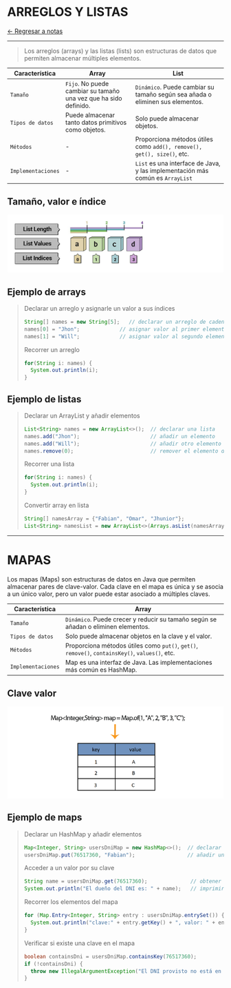 # ARREGLOS Y LISTAS

[← Regresar a notas](../../README.md) <br>

---

> Los arreglos (arrays) y las listas (lists) son estructuras de datos que permiten almacenar múltiples elementos.

| Característica     | Array                                                            | List                                                                           |   
|--------------------|------------------------------------------------------------------|--------------------------------------------------------------------------------|
| `Tamaño`           | `Fijo`. No puede cambiar su tamaño una vez que ha sido definido. | `Dinámico`. Puede cambiar su tamaño según sea añada o eliminen sus elementos.  |
| `Tipos de datos`   | Puede almacenar tanto datos primitivos como objetos.             | Solo puede almacenar objetos.                                                  |
| `Métodos`          | -                                                                | Proporciona métodos útiles como `add(), remove(), get(), size()`, etc.         |
| `Implementaciones` | -                                                                | `List` es una interface de Java, y las implementación más común es `ArrayList` |

## Tamaño, valor e índice
![Collections](../resources/images/collections/arrays.jpg)

## Ejemplo de arrays

> Declarar un arreglo y asignarle un valor a sus índices 
> ```java
> String[] names = new String[5];   // declarar un arreglo de cadenas con 5 elementos
> names[0] = "Jhon";             // asignar valor al primer elemento
> names[1] = "Will";             // asignar valor al segundo elemento
> ```
> 
> Recorrer un arreglo
> ```java
> for(String i: names) {
>   System.out.println(i);
> }
> ```

## Ejemplo de listas
> Declarar un ArrayList y añadir elementos
> ```java
> List<String> names = new ArrayList<>();  // declarar una lista
> names.add("Jhon");                       // añadir un elemento
> names.add("Will");                       // añadir otro elemento
> names.remove(0);                         // remover el elemento de la pisición 0
> ```
>
> Recorrer una lista
> ```java
> for(String i: names) {
>   System.out.println(i);
> }
> ```
> Convertir array en lista
> ```java
> String[] namesArray = {"Fabian", "Omar", "Jhunior"};
> List<String> namesList = new ArrayList<>(Arrays.asList(namesArray));
> ```

---

# MAPAS
Los mapas (Maps) son estructuras de datos en Java que permiten almacenar pares de clave-valor. 
Cada clave en el mapa es única y se asocia a un único valor, pero un valor puede estar asociado a múltiples claves.

| Característica     | Array                                                                                           |
|--------------------|-------------------------------------------------------------------------------------------------|
| `Tamaño`           | `Dinámico`. Puede crecer y reducir su tamaño según se añadan o eliminen elementos.              |
| `Tipos de datos`   | Solo puede almacenar objetos en la clave y el valor.                                            |
| `Métodos`          | Proporciona métodos útiles como `put()`, `get()`, `remove()`, `containsKey()`, `values()`, etc. |
| `Implementaciones` | Map es una interfaz de Java. Las implementaciones más común es HashMap.                         |

## Clave valor
![Collections](../resources/images/collections/maps.png)

## Ejemplo de maps
> Declarar un HashMap y añadir elementos
> ```java
> Map<Integer, String> usersDniMap = new HashMap<>();  // declarar un HashMap
> usersDniMap.put(76517360, "Fabian");                 // añadir un par clave-valor
> ```
> 
> Acceder a un valor por su clave
> ```java
> String name = usersDniMap.get(76517360);              // obtener el valor asociado con la clave 76517360
> System.out.println("El dueño del DNI es: " + name);   // imprimir el nombre asociado al DNI
> ```
>
> Recorrer los elementos del mapa
> ```java
> for (Map.Entry<Integer, String> entry : usersDniMap.entrySet()) {
>   System.out.println("clave:" + entry.getKey() + ", valor: " + entry.getValue());
> }
> ```
> 
> Verificar si existe una clave en el mapa
> ```java
> boolean containsDni = usersDniMap.containsKey(76517360);
> if (!containsDni) {
>   throw new IllegalArgumentException("El DNI provisto no está en el mapa");
> }
> ```
